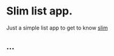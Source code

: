 
# Slim list app.

Just a simple list app to get to know [slim](https://www.slimframework.com)

## ...

